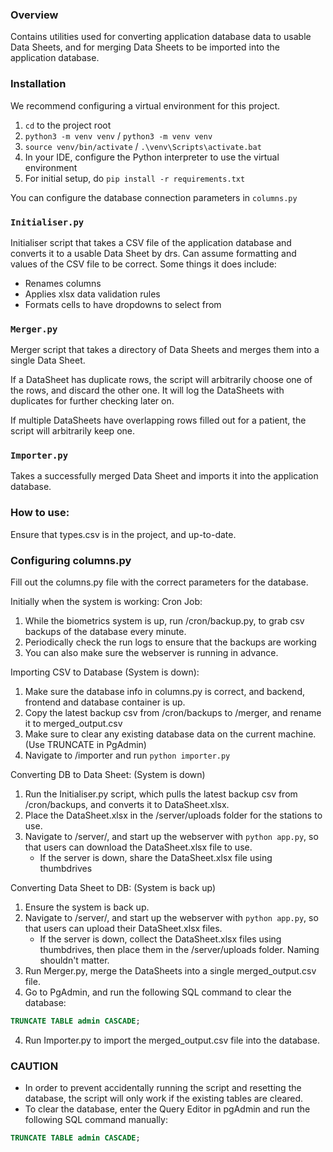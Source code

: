 ### Overview
Contains utilities used for converting application database data to usable Data Sheets, and for merging Data Sheets to be imported
into the application database.

### Installation

We recommend configuring a virtual environment for this project.
1. `cd` to the project root
2. `python3 -m venv venv` / `python3 -m venv venv` 
3. `source venv/bin/activate` / `.\venv\Scripts\activate.bat`
4. In your IDE, configure the Python interpreter to use the virtual environment
5. For initial setup, do `pip install -r requirements.txt`

You can configure the database connection parameters in `columns.py`

### `Initialiser.py`
Initialiser script that takes a CSV file of the application database and converts it to a usable Data Sheet by drs.
Can assume formatting and values of the CSV file to be correct.
Some things it does include:
- Renames columns
- Applies xlsx data validation rules
- Formats cells to have dropdowns to select from
 
### `Merger.py`
Merger script that takes a directory of Data Sheets and merges them into a single Data Sheet.

If a DataSheet has duplicate rows, the script will arbitrarily choose one of the rows, and discard the other one.
It will log the DataSheets with duplicates for further checking later on.

If multiple DataSheets have overlapping rows filled out for a patient, the script will arbitrarily keep one.

### `Importer.py`
Takes a successfully merged Data Sheet and imports it into the application database.

### How to use:
Ensure that types.csv is in the project, and up-to-date.

### Configuring columns.py
Fill out the columns.py file with the correct parameters for the database.

Initially when the system is working:
Cron Job:
1. While the biometrics system is up, run /cron/backup.py, to grab csv backups of the database every minute.
2. Periodically check the run logs to ensure that the backups are working
3. You can also make sure the webserver is running in advance.

Importing CSV to Database (System is down):
1. Make sure the database info in columns.py is correct, and backend, frontend and database container is up.
2. Copy the latest backup csv from /cron/backups to /merger, and rename it to merged_output.csv
3. Make sure to clear any existing database data on the current machine. (Use TRUNCATE in PgAdmin)
4. Navigate to /importer and run `python importer.py`

Converting DB to Data Sheet: (System is down)
1. Run the Initialiser.py script, which pulls the latest backup csv from /cron/backups, and converts it to DataSheet.xlsx. 
2. Place the DataSheet.xlsx in the /server/uploads folder for the stations to use.
3. Navigate to /server/, and start up the webserver with `python app.py`, so that users can download the DataSheet.xlsx file to use. 
   - If the server is down, share the DataSheet.xlsx file using thumbdrives

Converting Data Sheet to DB: (System is back up)
1. Ensure the system is back up.
2. Navigate to /server/, and start up the webserver with `python app.py`, so that users can upload their DataSheet.xlsx files.
   - If the server is down, collect the DataSheet.xlsx files using thumbdrives, then place them in the /server/uploads folder. Naming shouldn't matter.
3. Run Merger.py, merge the DataSheets into a single merged_output.csv file.
4. Go to PgAdmin, and run the following SQL command to clear the database:
```sql
TRUNCATE TABLE admin CASCADE;
```
4. Run Importer.py to import the merged_output.csv file into the database.

### CAUTION
- In order to prevent accidentally running the script and resetting the database, the script will only work if the existing tables are cleared.
- To clear the database, enter the Query Editor in pgAdmin and run the following SQL command manually:
```sql
TRUNCATE TABLE admin CASCADE;
```